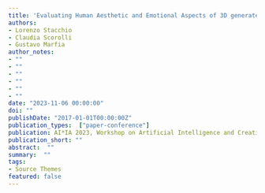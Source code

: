 ```yaml
---
title: 'Evaluating Human Aesthetic and Emotional Aspects of 3D generated content through eXtended Reality'
authors:
- Lorenzo Stacchio
- Claudia Scorolli
- Gustavo Marfia
author_notes:
- ""
- ""
- ""
- ""
- ""
- ""
date: "2023-11-06 00:00:00"
doi: ""
publishDate: "2017-01-01T00:00:00Z"
publication_types:  ["paper-conference"]
publication: AI*IA 2023, Workshop on Artificial Intelligence and Creativity
publication_short: ""
abstract:  ""
summary:  ""
tags:
- Source Themes
featured: false
---
```

